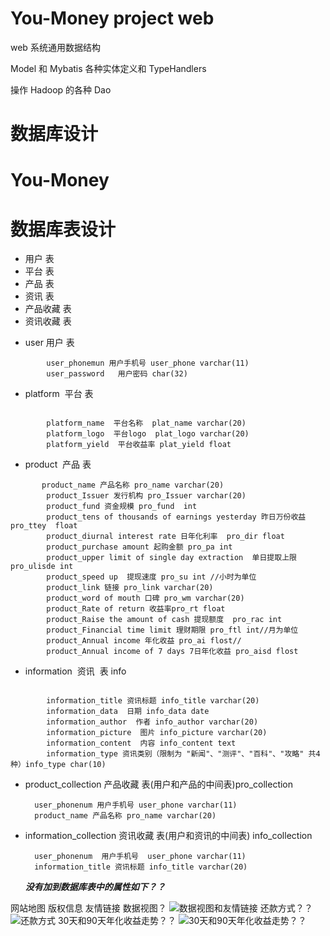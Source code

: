 # You-Money project web 

web 系统通用数据结构 

Model 和 Mybatis 各种实体定义和 TypeHandlers 

操作 Hadoop 的各种 Dao 

# 数据库设计
# You-Money

# 数据库表设计
 - 用户  表
 - 平台  表 
 - 产品  表
 - 资讯  表
 - 产品收藏  表
 - 资讯收藏  表



* user 用户  表
```
        user_phonemun 用户手机号 user_phone varchar(11)
        user_password   用户密码 char(32)
 ```

* platform  平台 表 
```

        platform_name  平台名称  plat_name varchar(20)
        platform_logo  平台logo  plat_logo varchar(20)
        platform_yield  平台收益率 plat_yield float
```

* product  产品  表
```
       product_name 产品名称 pro_name varchar(20)
        product_Issuer 发行机构 pro_Issuer varchar(20)
        product_fund 资金规模 pro_fund  int  
        product_tens of thousands of earnings yesterday 昨日万份收益 pro_ttey  float  
        product_diurnal interest rate 日年化利率  pro_dir float  
        product_purchase amount 起购金额 pro_pa int  
        product_upper limit of single day extraction  单日提取上限 pro_ulisde int  
        product_speed up  提现速度 pro_su int //小时为单位  
        product_link 链接 pro_link varchar(20)  
        product_word of mouth 口碑 pro_wm varchar(20)  
        product_Rate of return 收益率pro_rt float  
        product_Raise the amount of cash 提现额度  pro_rac int  
        product_Financial time limit 理财期限 pro_ftl int//月为单位  
        product_Annual income 年化收益 pro_ai flost//  
        product_Annual income of 7 days 7日年化收益 pro_aisd flost  
```

* information  资讯  表 info
```

        information_title 资讯标题 info_title varchar(20)  
        information_data  日期 info_data date  
        information_author  作者 info_author varchar(20)   
        information_picture  图片 info_picture varchar(20)    
        information_content  内容 info_content text    
        information_type 资讯类别（限制为 "新闻"、"测评"、"百科"、"攻略" 共4种）info_type char(10)   
```

* product_collection  产品收藏 表(用户和产品的中间表)pro_collection
    
        user_phonenum 用户手机号 user_phone varchar(11)  
        product_name 产品名称 pro_name varchar(20)  

* information_collection 资讯收藏 表(用户和资讯的中间表) info_collection

        user_phonenum  用户手机号  user_phone varchar(11)  
        information_title 资讯标题 info_title varchar(20)  

  ***没有加到数据库表中的属性如下？？***

 网站地图
 版权信息
 友情链接
 数据视图？
 ![数据视图和友情链接](http://img.blog.csdn.net/20180309174212581?watermark/2/text/aHR0cDovL2Jsb2cuY3Nkbi5uZXQvcXFfMzA2MjUzMTU=/font/5a6L5L2T/fontsize/400/fill/I0JBQkFCMA==/dissolve/70)
 还款方式？？
 ![还款方式](http://img.blog.csdn.net/20180309174029779?watermark/2/text/aHR0cDovL2Jsb2cuY3Nkbi5uZXQvcXFfMzA2MjUzMTU=/font/5a6L5L2T/fontsize/400/fill/I0JBQkFCMA==/dissolve/70)
 30天和90天年化收益走势？？
 ![ 30天和90天年化收益走势？？](http://img.blog.csdn.net/2018030917390159?watermark/2/text/aHR0cDovL2Jsb2cuY3Nkbi5uZXQvcXFfMzA2MjUzMTU=/font/5a6L5L2T/fontsize/400/fill/I0JBQkFCMA==/dissolve/70)
